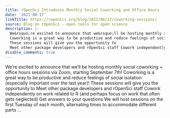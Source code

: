 ```yaml
---
title: rOpenSci Introduces Monthly Social Coworking and Office Hours
date: '2021-08-17'
linkTitle: https://ropensci.org/blog/2021/08/17/coworking-sessions/
source: Blog on rOpenSci - open tools for open science
description: |-
  We&rsquo;re excited to announce that we&rsquo;ll be hosting monthly social coworking + office hours sessions via Zoom, starting September 7th!
  Coworking is a great way to be productive and reduce feelings of social isolation (especially important over the last year)!
  These sessions will give you the opportunity to
  Meet other package developers and rOpenSci staff Cowork independently on work related to R (and perhaps focus on work that often gets neglected) Get answers to your questions We will host sessions on the first Tuesday of each month, alternating times to accommodate different parts ...
disable_comments: true
---
```

We&rsquo;re excited to announce that we&rsquo;ll be hosting monthly social coworking + office hours sessions via Zoom, starting September 7th!
Coworking is a great way to be productive and reduce feelings of social isolation (especially important over the last year)!
These sessions will give you the opportunity to
Meet other package developers and rOpenSci staff Cowork independently on work related to R (and perhaps focus on work that often gets neglected) Get answers to your questions We will host sessions on the first Tuesday of each month, alternating times to accommodate different parts ...
